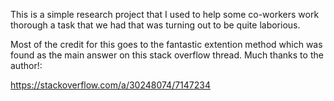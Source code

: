 This is a simple research project that I used to help some co-workers work thorough a task that we had that was turning out to be quite laborious. 

Most of the credit for this goes to the fantastic extention method which was found as the main answer on this stack overflow thread. Much thanks to the author!:

https://stackoverflow.com/a/30248074/7147234
